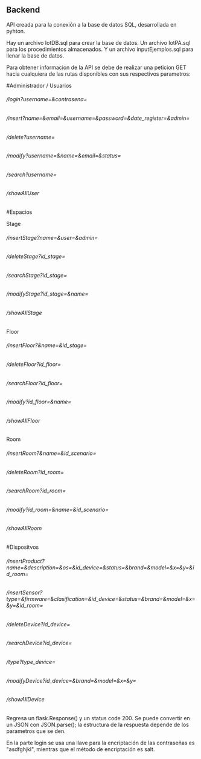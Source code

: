 ## Backend

API creada para la conexión a la base de datos SQL, desarrollada en pyhton.

Hay un archivo IotDB.sql para crear la base de datos.
Un archivo IotPA.sql para los procedimientos almacenados.
Y un archivo inputEjemplos.sql para llenar la base de datos.

Para obtener informacion de la API se debe de realizar una peticion GET hacia cualquiera de las rutas disponibles con sus respectivos parametros:

#Administrador / Usuarios

###### /login?username=&contrasena=
###### /insert?name=&email=&username=&password=&date_register=&admin=
###### /delete?username= 
###### /modify?username=&name=&email=&status=
###### /search?username=
###### /showAllUser

#Espacios

Stage
###### /insertStage?name=&user=&admin=
###### /deleteStage?id_stage= 
###### /searchStage?id_stage=
###### /modifyStage?id_stage=&name=
###### /showAllStage

Floor
###### /insertFloor?&name=&id_stage=
###### /deleteFloor?id_floor= 
###### /searchFloor?id_floor=
###### /modify?id_floor=&name=
###### /showAllFloor

Room
###### /insertRoom?&name=&id_scenario=
###### /deleteRoom?id_room= 
###### /searchRoom?id_room=
###### /modify?id_room=&name=&id_scenario=
###### /showAllRoom

#Dispositvos

###### /insertProduct?name=&description=&os=&id_device=&status=&brand=&model=&x=&y=&id_room=

###### /insertSensor?type=&firmware=&clasification=&id_device=&status=&brand=&model=&x=&y=&id_room=

###### /deleteDevice?id_device=
###### /searchDevice?id_device=
###### /type?type_device=
###### /modifyDevice?id_device=&brand=&model=&x=&y=
###### /showAllDevice

Regresa un flask.Response() y un status code 200. Se puede convertir en un JSON con JSON.parse(); la estructura de la respuesta depende de los parametros que se den.

En la parte login se usa una llave para la encriptación de las contraseñas es "asdfghjkl", mientras que el método de encriptación es salt.